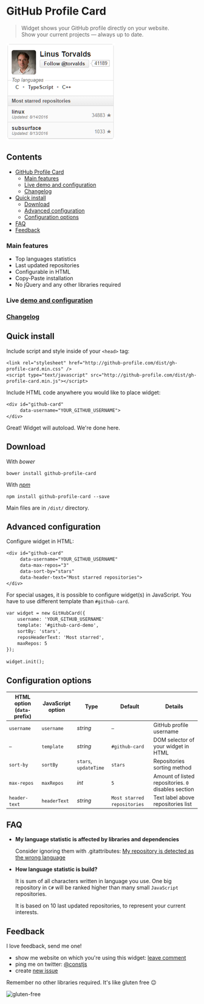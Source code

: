 # GitHub Profile Card

> Widget shows your GitHub profile directly on your website.  
Show your current projects — always up to date.

![Screenshot](./demo/screenshot.png)

## Contents

  * [GitHub Profile Card](#github-profile-card)
     * [Main features](#main-features)
     * [Live demo and configuration](#live-demo-and-configuration)
     * [Changelog](#changelog)
  * [Quick install](#quick-install)
    * [Download](#download)
    * [Advanced configuration](#advanced-configuration)
    * [Configuration options](#configuration-options)
  * [FAQ](#faq)
  * [Feedback](#feedback)


### Main features

- Top languages statistics
- Last updated repositories
- Configurable in HTML
- Copy-Paste installation
- No jQuery and any other libraries required

### Live [demo and configuration](http://github-profile.com/demo/)

### [Changelog](https://github.com/piotrl/github-profile-card/releases)

## Quick install

Include script and style inside of your `<head>` tag:

```
<link rel="stylesheet" href="http://github-profile.com/dist/gh-profile-card.min.css" />
<script type="text/javascript" src="http://github-profile.com/dist/gh-profile-card.min.js"></script>
```

Include HTML code anywhere you would like to place widget: 

```
<div id="github-card"
     data-username="YOUR_GITHUB_USERNAME">
</div>
```

Great! Widget will autoload. We're done here.

## Download

With *bower*

```
bower install github-profile-card
```

With [*npm*](https://www.npmjs.com/package/github-profile-card)

```
npm install github-profile-card --save
```

Main files are in `/dist/` directory.

## Advanced configuration

Configure widget in HTML:

```
<div id="github-card"
     data-username="YOUR_GITHUB_USERNAME"
     data-max-repos="3"
     data-sort-by="stars"
     data-header-text="Most starred repositories">
</div>
```

For special usages, it is possible to configure widget(s) in JavaScript.
You have to use different template than `#github-card`.

```
var widget = new GitHubCard({
    username: 'YOUR_GITHUB_USERNAME'
    template: '#github-card-demo',
    sortBy: 'stars',
    reposHeaderText: 'Most starred',
    maxRepos: 5
});

widget.init();
```

## Configuration options   

HTML option (`data-` prefix)      | JavaScript option | Type                 | Default        | Details
---               | ---               | ---                  | ---            | ---
`username`   | `username`        | *string*			 | `—`            | GitHub profile username
`—`               | `template`        | *string*             | `#github-card` | DOM selector of your widget in HTML
`sort-by`    | `sortBy`          | `stars`, `updateTime`| `stars`        | Repositories sorting method
`max-repos`  | `maxRepos`        | *int*			     | `5`			  | Amount of listed repositories. `0` disables section
`header-text`| `headerText`      | *string*             | `Most starred repositories` | Text label above repositories list                           

## FAQ

- **My language statistic is affected by libraries and dependencies**

  Consider ignoring them with .gitattributes: [My repository is detected as the wrong language](https://github.com/github/linguist#overrides)

- **How language statistic is build?**
 
  It is sum of all characters written in language you use.
 One big repository in `C#` will be ranked higher than many small `JavaScript` repositories.

  It is based on 10 last updated repositories, to represent your current interests.

## Feedback

I love feedback, send me one!

- show me website on which you're using this widget: [leave comment](https://github.com/piotrl/github-profile-card/issues/15)
- ping me on twitter: [@constjs](https://twitter.com/constjs) 
- create [new issue](https://github.com/piotrl/github-profile-card/issues/new)

Remember no other libraries required. It's like gluten free 😉

![gluten-free](http://forthebadge.com/images/badges/gluten-free.svg)
